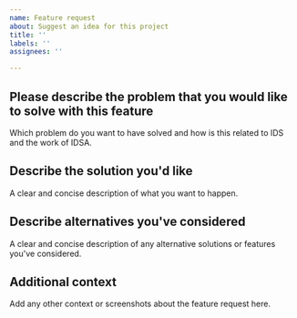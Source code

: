 ```yaml
---
name: Feature request
about: Suggest an idea for this project
title: ''
labels: ''
assignees: ''

---
```


## Please describe the problem that you would like to solve with this feature ##
Which problem do you want to have solved and how is this related to IDS and the work of IDSA.

## Describe the solution you'd like ##
A clear and concise description of what you want to happen.

## Describe alternatives you've considered ##
A clear and concise description of any alternative solutions or features you've considered.

## Additional context ##
Add any other context or screenshots about the feature request here.

